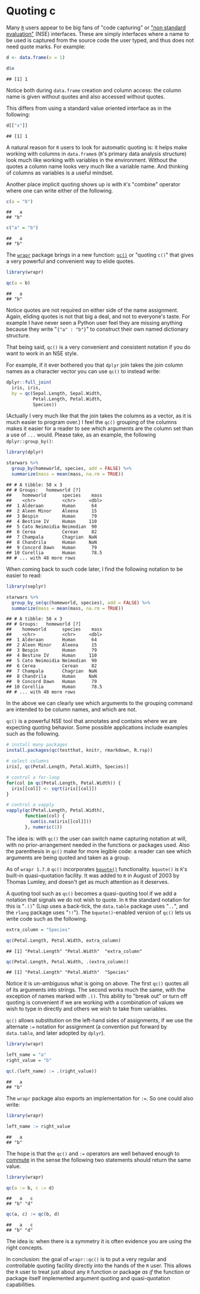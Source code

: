 Quoting c
================

Many [`R`](https://github.com/r-lib/rlang/issues/686) users appear to be big fans of "code capturing" or ["non standard evaluation"](http://developer.r-project.org/nonstandard-eval.pdf) (NSE) interfaces. These are simply interfaces where a name to be used is captured from the source code the user typed, and thus does not need quote marks. For example:

``` r
d <- data.frame(x = 1)

d$x
```

    ## [1] 1

Notice both during `data.frame` creation and column access: the column name is given without quotes and also accessed without quotes.

This differs from using a standard value oriented interface as in the following:

``` r
d[["x"]]
```

    ## [1] 1

A natural reason for `R` users to look for automatic quoting is: it helps make working with columns in `data.frame`s (`R`'s primary data analysis structure) look much like working with variables in the environment. Without the quotes a column name looks very much like a variable name. And thinking of columns as variables is a useful mindset.

Another place implicit quoting shows up is with `R`'s "combine" operator where one can write either of the following.

``` r
c(a = "b")
```

    ##   a 
    ## "b"

``` r
c("a" = "b")
```

    ##   a 
    ## "b"

The [`wrapr`](https://CRAN.R-project.org/package=wrapr) package brings in a new function: [`qc()`](https://winvector.github.io/wrapr/reference/qc.html) or "quoting `c()`" that gives a very powerful and convenient way to elide quotes.

``` r
library(wrapr)

qc(a = b)
```

    ##   a 
    ## "b"

Notice quotes are not required on either side of the name assignment. Again, eliding quotes is not that big a deal, and not to everyone's taste. For example I have never seen a Python user feel they are missing anything because they write "`{"a" : "b"}`" to construct their own named dictionary structure.

That being said, `qc()` is a very convenient and consistent notation if you do want to work in an NSE style.

For example, if it ever bothered you that `dplyr` join takes the join column names as a character vector you can use `qc()` to instead write:

``` r
dplyr::full_join(
  iris, iris, 
  by = qc(Sepal.Length, Sepal.Width, 
          Petal.Length, Petal.Width, 
          Species))
```

(Actually I very much like that the join takes the columns as a vector, as it is much easier to program over.) I feel the `qc()` grouping of the columns makes it easier for a reader to see which arguments are the column set than a use of `...` would. Please take, as an example, the following `dplyr::group_by()`:

``` r
library(dplyr)

starwars %>%
  group_by(homeworld, species, add = FALSE) %>%
  summarize(mass = mean(mass, na.rm = TRUE))
```

    ## # A tibble: 58 x 3
    ## # Groups:   homeworld [?]
    ##    homeworld      species    mass
    ##    <chr>          <chr>     <dbl>
    ##  1 Alderaan       Human      64  
    ##  2 Aleen Minor    Aleena     15  
    ##  3 Bespin         Human      79  
    ##  4 Bestine IV     Human     110  
    ##  5 Cato Neimoidia Neimodian  90  
    ##  6 Cerea          Cerean     82  
    ##  7 Champala       Chagrian  NaN  
    ##  8 Chandrila      Human     NaN  
    ##  9 Concord Dawn   Human      79  
    ## 10 Corellia       Human      78.5
    ## # ... with 48 more rows

When coming back to such code later, I find the following notation to be easier to read:

``` r
library(seplyr)

starwars %>%
  group_by_se(qc(homeworld, species), add = FALSE) %>%
  summarize(mass = mean(mass, na.rm = TRUE))
```

    ## # A tibble: 58 x 3
    ## # Groups:   homeworld [?]
    ##    homeworld      species    mass
    ##    <chr>          <chr>     <dbl>
    ##  1 Alderaan       Human      64  
    ##  2 Aleen Minor    Aleena     15  
    ##  3 Bespin         Human      79  
    ##  4 Bestine IV     Human     110  
    ##  5 Cato Neimoidia Neimodian  90  
    ##  6 Cerea          Cerean     82  
    ##  7 Champala       Chagrian  NaN  
    ##  8 Chandrila      Human     NaN  
    ##  9 Concord Dawn   Human      79  
    ## 10 Corellia       Human      78.5
    ## # ... with 48 more rows

In the above we can clearly see which arguments to the grouping command are intended to be column names, and which are not.

`qc()` is a powerful NSE tool that annotates and contains where we are expecting quoting behavior. Some possible applications include examples such as the following.

``` r
# install many packages
install.packages(qc(testthat, knitr, rmarkdown, R.rsp))

# select columns
iris[, qc(Petal.Length, Petal.Width, Species)]

# control a for-loop
for(col in qc(Petal.Length, Petal.Width)) {
  iris[[col]] <- sqrt(iris[[col]])
}

# control a vapply
vapply(qc(Petal.Length, Petal.Width), 
       function(col) {
         sum(is.na(iris[[col]]))
       }, numeric(1))
```

The idea is: with `qc()` the user can switch name capturing notation at will, with no prior-arrangement needed in the functions or packages used. Also the parenthesis in `qc()` make for more legible code: a reader can see which arguments are being quoted and taken as a group.

As of `wrapr 1.7.0` `qc()` incorporates [`bquote()`](https://stat.ethz.ch/R-manual/R-devel/library/base/html/bquote.html) functionality. `bquote()` is `R`'s built-in quasi-quotation facility. It was added to `R` in August of 2003 by Thomas Lumley, and doesn't get as much attention as it deserves.

A quoting tool such as `qc()` becomes a quasi-quoting tool if we add a notation that signals we do not wish to quote. In `R` the standard notation for this is "`.()`" (Lisp uses a back-tick, the `data.table` package uses "`..`", and the `rlang` package uses "`!!`"). The `bquote()`-enabled version of `qc()` lets us write code such as the following.

``` r
extra_column = "Species"

qc(Petal.Length, Petal.Width, extra_column)
```

    ## [1] "Petal.Length" "Petal.Width"  "extra_column"

``` r
qc(Petal.Length, Petal.Width, .(extra_column))
```

    ## [1] "Petal.Length" "Petal.Width"  "Species"

Notice it is un-ambiguous what is going on above. The first `qc()` quotes all of its arguments into strings. The second works much the same, with the exception of names marked with `.()`. This ability to "break out" or turn off quoting is convenient if we are working with a combination of values we wish to type in directly and others we wish to take from variables.

`qc()` allows substitution on the left-hand sides of assignments, if we use the alternate `:=` notation for assignment (a convention put forward by `data.table`, and later adopted by `dplyr`).

``` r
library(wrapr)

left_name = "a"
right_value = "b"

qc(.(left_name) := .(right_value))
```

    ##   a 
    ## "b"

The `wrapr` package also exports an implementation for `:=`. So one could also write:

``` r
library(wrapr)

left_name := right_value
```

    ##   a 
    ## "b"

The hope is that the `qc()` and `:=` operators are well behaved enough to [commute](https://en.wikipedia.org/wiki/Commutative_property) in the sense the following two statements should return the same value.

``` r
library(wrapr)

qc(a := b, c := d)
```

    ##   a   c 
    ## "b" "d"

``` r
qc(a, c) := qc(b, d)
```

    ##   a   c 
    ## "b" "d"

The idea is: when there is a symmetry it is often evidence you are using the right concepts.

In conclusion: the goal of `wrapr::qc()` is to put a very regular and controllable quoting facility directly into the hands of the `R` user. This allows the `R` user to treat just about any `R` function or package *as if* the function or package itself implemented argument quoting and quasi-quotation capabilities.
